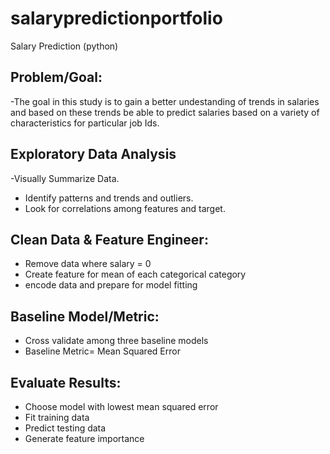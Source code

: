 # salarypredictionportfolio
Salary Prediction (python)
## Problem/Goal:
-The goal in this study is to gain a better undestanding of trends in salaries and based on these trends be able to predict salaries based on a variety of characteristics for particular job Ids.

## Exploratory Data Analysis
-Visually Summarize Data.
- Identify patterns and trends and outliers.
- Look for correlations among features and target.

## Clean Data & Feature Engineer:
- Remove data where salary = 0
- Create feature for mean of each categorical category
- encode data and prepare for model fitting

## Baseline Model/Metric:
- Cross validate among three baseline models
- Baseline Metric= Mean Squared Error

## Evaluate Results:
- Choose model with lowest mean squared error
- Fit training data
- Predict testing data
- Generate feature importance

